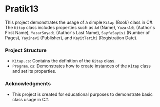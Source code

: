 # Pratik13

This project demonstrates the usage of a simple `Kitap` (Book) class in C#. The `Kitap` class includes properties such as `Ad` (Name), `YazarAdi` (Author's First Name), `YazarSoyadi` (Author's Last Name), `SayfaSayisi` (Number of Pages), `Yayinevi` (Publisher), and `KayitTarihi` (Registration Date).

### Project Structure

- `Kitap.cs`: Contains the definition of the `Kitap` class.
- `Program.cs`: Demonstrates how to create instances of the `Kitap` class and set its properties.

### Acknowledgments

- This project is created for educational purposes to demonstrate basic class usage in C#.
